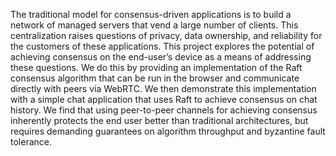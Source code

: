 The traditional model for consensus-driven applications is to build a network of managed servers that vend a large number of clients. This centralization raises questions of privacy, data ownership, and reliability for the customers of these applications. This project explores the potential of achieving consensus on the end-user’s device as a means of addressing these questions. We do this by providing an implementation of the Raft consensus algorithm that can be run in the browser and communicate directly with peers via WebRTC. We then demonstrate this implementation with a simple chat application that uses Raft to achieve consensus on chat history. We find that using peer-to-peer channels for achieving consensus inherently protects the end user better than traditional architectures, but requires demanding guarantees on algorithm throughput and byzantine fault tolerance.

